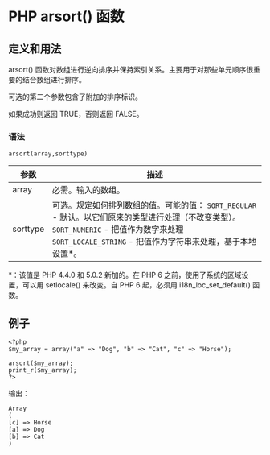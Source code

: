 # PHP arsort() 函数



## 定义和用法

arsort() 函数对数组进行逆向排序并保持索引关系。主要用于对那些单元顺序很重要的结合数组进行排序。

可选的第二个参数包含了附加的排序标识。

如果成功则返回 TRUE，否则返回 FALSE。

### 语法

```
arsort(array,sorttype)
```

| 参数 | 描述 |
| --- | --- |
| array | 必需。输入的数组。 |
| sorttype | 可选。规定如何排列数组的值。可能的值：   `SORT_REGULAR` - 默认。以它们原来的类型进行处理（不改变类型）。   `SORT_NUMERIC` - 把值作为数字来处理      `SORT_LOCALE_STRING` - 把值作为字符串来处理，基于本地设置\*。 |

\*：该值是 PHP 4.4.0 和 5.0.2 新加的。在 PHP 6 之前，使用了系统的区域设置，可以用 setlocale() 来改变。自 PHP 6 起，必须用 i18n_loc_set_default() 函数。

## 例子

```
<?php
$my_array = array("a" => "Dog", "b" => "Cat", "c" => "Horse");

arsort($my_array);
print_r($my_array);
?>
```

输出：

```
Array
(
[c] => Horse
[a] => Dog
[b] => Cat
)
```
